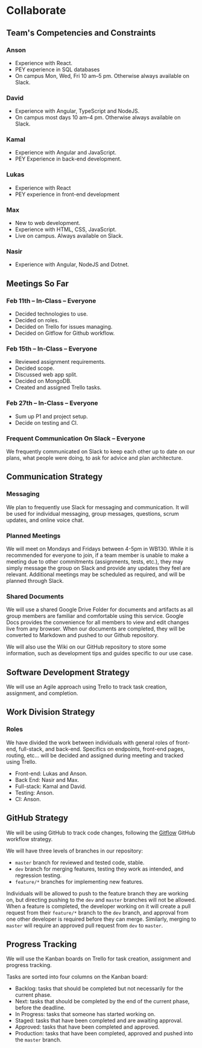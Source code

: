 # Collaborate

## Team's Competencies and Constraints

### Anson

- Experience with React.
- PEY experience in SQL databases
- On campus Mon, Wed, Fri 10 am–5 pm. Otherwise always available on Slack.

### David

- Experience with Angular, TypeScript and NodeJS.
- On campus most days 10 am–4 pm. Otherwise always available on Slack.

### Kamal

- Experience with Angular and JavaScript.
- PEY Experience in back-end development.

### Lukas

- Experience with React
- PEY experience in front-end development

### Max

- New to web development.
- Experience with HTML, CSS, JavaScript.
- Live on campus. Always available on Slack.

### Nasir

- Experience with Angular, NodeJS and Dotnet.

## Meetings So Far

### Feb 11th – In-Class – Everyone

- Decided technologies to use.
- Decided on roles.
- Decided on Trello for issues managing.
- Decided on Gitflow for Github workflow.

### Feb 15th – In-Class – Everyone

- Reviewed assignment requirements.
- Decided scope.
- Discussed web app split.
- Decided on MongoDB.
- Created and assigned Trello tasks.

### Feb 27th – In-Class – Everyone

- Sum up P1 and project setup.
- Decide on testing and CI.

### Frequent Communication On Slack – Everyone

We frequently communicated on Slack to keep each other up to date on our plans,
what people were doing, to ask for advice and plan architecture.

## Communication Strategy

### Messaging

We plan to frequently use Slack for messaging and communication.
It will be used for individual messaging, group messages, questions,
scrum updates, and online voice chat.

### Planned Meetings

We will meet on Mondays and Fridays between 4-5pm in WB130.
While it is recommended for everyone to join,
if a team member is unable to make a meeting due to other commitments
(assignments, tests, etc.),
they may simply message the group on Slack
and provide any updates they feel are relevant.
Additional meetings may be scheduled as required, and will be planned through Slack.

### Shared Documents

We will use a shared Google Drive Folder for documents and artifacts
as all group members are familiar and comfortable using this service.
Google Docs provides the convenience for all members to
view and edit changes live from any browser.
When our documents are completed,
they will be converted to Markdown and pushed to our Github repository.

We will also use the Wiki on our GitHub repository to store some information,
such as development tips and guides specific to our use case.

## Software Development Strategy

We will use an Agile approach using Trello to
track task creation, assignment, and completion.

## Work Division Strategy

### Roles

We have divided the work between individuals with general roles
of front-end, full-stack, and back-end.
Specifics on endpoints, front-end pages, routing, etc…
will be decided and assigned during meeting and tracked using Trello.

- Front-end: Lukas and Anson.
- Back End: Nasir and Max.
- Full-stack: Kamal and David.
- Testing: Anson.
- CI: Anson.

## GitHub Strategy

We will be using GitHub to track code changes,
following the [Gitflow](https://www.atlassian.com/git/tutorials/comparing-workflows/gitflow-workflow)
GitHub workflow strategy.

We will have three levels of branches in our repository:

- `master` branch for reviewed and tested code, stable.
- `dev` branch for merging features, testing they work as intended, and regression testing.
- `feature/*` branches for implementing new features.

Individuals will be allowed to push to the feature branch they are working on,
but directing pushing to the `dev` and `master` branches will not be allowed.
When a feature is completed,
the developer working on it will
create a pull request from their `feature/*` branch to the `dev` branch,
and approval from one other developer is required before they can merge.
Similarly, merging to `master` will require an approved pull request from `dev` to `master`.

## Progress Tracking

We will use the Kanban boards on Trello for task creation, assignment and progress tracking.

Tasks are sorted into four columns on the Kanban board:

- Backlog: tasks that should be completed but not necessarily for the current phase.
- Next: tasks that should be completed by the end of the current phase, before the deadline.
- In Progress: tasks that someone has started working on.
- Staged: tasks that have been completed and are awaiting approval.
- Approved: tasks that have been completed and approved.
- Production: tasks that have been completed, approved and pushed into the `master` branch.
